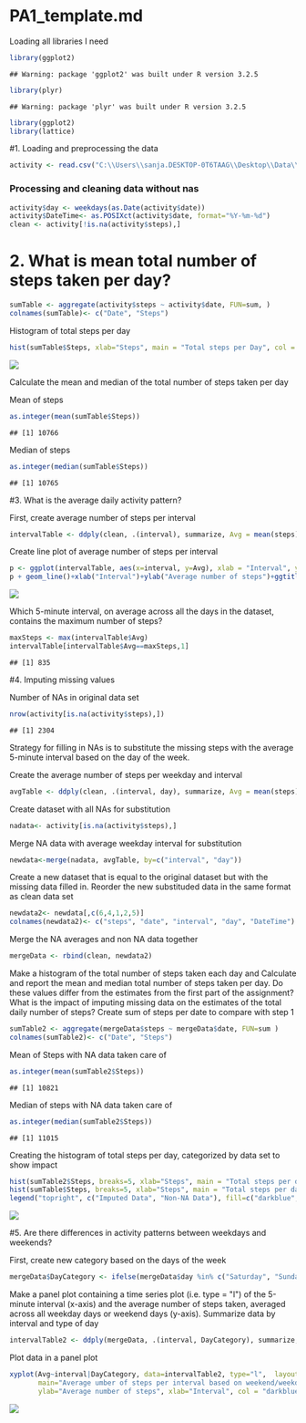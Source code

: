 # PA1_template.md




Loading all libraries I need


```r
library(ggplot2)
```

```
## Warning: package 'ggplot2' was built under R version 3.2.5
```

```r
library(plyr)
```

```
## Warning: package 'plyr' was built under R version 3.2.5
```

```r
library(ggplot2)
library(lattice) 
```

#1. Loading and preprocessing the data



```r
activity <- read.csv("C:\\Users\\sanja.DESKTOP-0T6TAAG\\Desktop\\Data\\activity.csv")
```
### Processing and cleaning data without nas


```r
activity$day <- weekdays(as.Date(activity$date))
activity$DateTime<- as.POSIXct(activity$date, format="%Y-%m-%d")
clean <- activity[!is.na(activity$steps),]
```

# 2. What is mean total number of steps taken per day?


```r
sumTable <- aggregate(activity$steps ~ activity$date, FUN=sum, )
colnames(sumTable)<- c("Date", "Steps")
```

Histogram of total steps per day


```r
hist(sumTable$Steps, xlab="Steps", main = "Total steps per Day", col = "darkblue")
```

![](figure/unnamed-chunk-5-1.png)<!-- -->

Calculate the mean and median of the total number of steps taken per day

Mean of steps

```r
as.integer(mean(sumTable$Steps))
```

```
## [1] 10766
```
Median of steps

```r
as.integer(median(sumTable$Steps))
```

```
## [1] 10765
```

#3. What is the average daily activity pattern?

First, create average number of steps per interval


```r
intervalTable <- ddply(clean, .(interval), summarize, Avg = mean(steps))
```

Create line plot of average number of steps per interval


```r
p <- ggplot(intervalTable, aes(x=interval, y=Avg), xlab = "Interval", ylab="Average Number of Steps")
p + geom_line()+xlab("Interval")+ylab("Average number of steps")+ggtitle("Average number of steps per 5 minutes Interval") + geom_line(linetype = 5, color = "darkblue")
```

![](figure/unnamed-chunk-9-1.png)<!-- -->

Which 5-minute interval, on average across all the days in the dataset, contains the maximum number of steps?


```r
maxSteps <- max(intervalTable$Avg)
intervalTable[intervalTable$Avg==maxSteps,1]
```

```
## [1] 835
```


#4. Imputing missing values

Number of NAs in original data set

```r
nrow(activity[is.na(activity$steps),])
```

```
## [1] 2304
```
Strategy for filling in NAs is to substitute the missing steps with the average 5-minute interval based on the day of the week.

Create the average number of steps per weekday and interval

```r
avgTable <- ddply(clean, .(interval, day), summarize, Avg = mean(steps))
```
Create dataset with all NAs for substitution

```r
nadata<- activity[is.na(activity$steps),]
```
Merge NA data with average weekday interval for substitution

```r
newdata<-merge(nadata, avgTable, by=c("interval", "day"))
```
Create a new dataset that is equal to the original dataset but with the missing data filled in.
Reorder the new substituded data in the same format as clean data set

```r
newdata2<- newdata[,c(6,4,1,2,5)]
colnames(newdata2)<- c("steps", "date", "interval", "day", "DateTime")
```
Merge the NA averages and non NA data together

```r
mergeData <- rbind(clean, newdata2)
```
Make a histogram of the total number of steps taken each day and Calculate and report the mean and median total number of steps taken per day. Do these values differ from the estimates from the first part of the assignment? What is the impact of imputing missing data on the estimates of the total daily number of steps?
Create sum of steps per date to compare with step 1


```r
sumTable2 <- aggregate(mergeData$steps ~ mergeData$date, FUN=sum )
colnames(sumTable2)<- c("Date", "Steps")
```

Mean of Steps with NA data taken care of

```r
as.integer(mean(sumTable2$Steps))
```

```
## [1] 10821
```
Median of steps with NA data taken care of

```r
as.integer(median(sumTable2$Steps))
```

```
## [1] 11015
```
 Creating the histogram of total steps per day, categorized by data set to show impact

```r
hist(sumTable2$Steps, breaks=5, xlab="Steps", main = "Total steps per day with NAs fixed", col="darkblue")
hist(sumTable$Steps, breaks=5, xlab="Steps", main = "Total steps per day with NAs fixed", col="lightgrey", add=T)
legend("topright", c("Imputed Data", "Non-NA Data"), fill=c("darkblue", "lightgrey") )
```

![](figure/unnamed-chunk-20-1.png)<!-- -->


#5. Are there differences in activity patterns between weekdays and weekends?

First, create new category based on the days of the week

```r
mergeData$DayCategory <- ifelse(mergeData$day %in% c("Saturday", "Sunday"), "Weekend", "Weekday")
```
Make a panel plot containing a time series plot (i.e. type = "l") of the 5-minute interval (x-axis) and the average number of steps taken, averaged across all weekday days or weekend days (y-axis).
Summarize data by interval and type of day

```r
intervalTable2 <- ddply(mergeData, .(interval, DayCategory), summarize, Avg = mean(steps))
```
Plot data in a panel plot

```r
xyplot(Avg~interval|DayCategory, data=intervalTable2, type="l",  layout = c(1,2),
       main="Average umber of steps per interval based on weekend/weekday day", 
       ylab="Average number of steps", xlab="Interval", col = "darkblue")
```

![](figure/unnamed-chunk-23-1.png)<!-- -->

